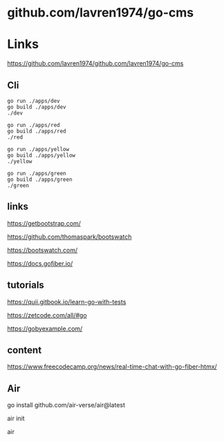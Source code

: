 # github.com/lavren1974/go-cms

# Links

https://github.com/lavren1974/github.com/lavren1974/go-cms

## Cli

```
go run ./apps/dev
go build ./apps/dev
./dev
```  

```
go run ./apps/red
go build ./apps/red
./red
```

```
go run ./apps/yellow
go build ./apps/yellow
./yellow
```

```
go run ./apps/green
go build ./apps/green
./green
```


## links

https://getbootstrap.com/

https://github.com/thomaspark/bootswatch

https://bootswatch.com/

https://docs.gofiber.io/


## tutorials

https://quii.gitbook.io/learn-go-with-tests

https://zetcode.com/all/#go

https://gobyexample.com/

## content

https://www.freecodecamp.org/news/real-time-chat-with-go-fiber-htmx/


## Air

go install github.com/air-verse/air@latest

air init

air